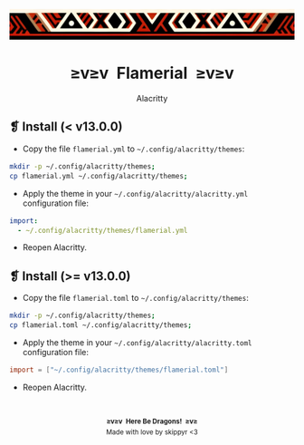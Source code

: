 <p align="center">
    <img alt="" src="../../assets/ornament.png" width=1020 />
</p>
<h1 align="center">≥v≥v&ensp;Flamerial&ensp;≥v≥v</h1>
<p align="center">Alacritty</p>

## ❡ Install (< v13.0.0)

- Copy the file `flamerial.yml` to `~/.config/alacritty/themes`:

```zsh
mkdir -p ~/.config/alacritty/themes;
cp flamerial.yml ~/.config/alacritty/themes;
```

- Apply the theme in your `~/.config/alacritty/alacritty.yml` configuration file:

```yml
import:
  - ~/.config/alacritty/themes/flamerial.yml
```

- Reopen Alacritty.

## ❡ Install (>= v13.0.0)

- Copy the file `flamerial.toml` to `~/.config/alacritty/themes`:

```zsh
mkdir -p ~/.config/alacritty/themes;
cp flamerial.toml ~/.config/alacritty/themes;
```

- Apply the theme in your `~/.config/alacritty/alacritty.toml` configuration file:

```toml
import = ["~/.config/alacritty/themes/flamerial.toml"]
```

- Reopen Alacritty.

&ensp;
<p align="center"><sup><strong>≥v≥v&ensp;Here Be Dragons!&ensp;≥v≥</strong><br />Made with love by skippyr <3</sup></p>
